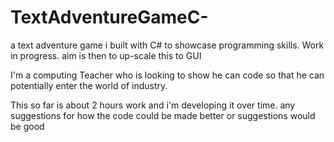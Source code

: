 # TextAdventureGameC-
a text adventure game i built with C# to showcase programming skills. Work in progress. aim is then to up-scale this to GUI

I'm a computing Teacher who is looking to show he can code so that he can potentially enter the world of industry. 

This so far is about 2 hours work and i'm developing it over time. any suggestions for how the code could be made better or 
suggestions would be good
